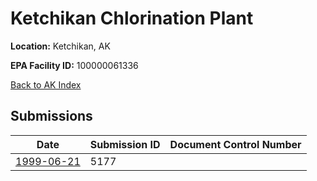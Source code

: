 # Ketchikan Chlorination Plant

**Location:** Ketchikan, AK

**EPA Facility ID:** 100000061336

[Back to AK Index](../../index.md)

## Submissions

| Date | Submission ID | Document Control Number |
|------|--------------|-------------------------|
| [1999-06-21](submissions/5177.md) | 5177 |  |
